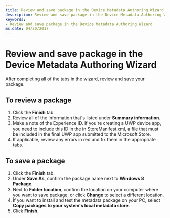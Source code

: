 ```yaml
---
title: Review and save package in the Device Metadata Authoring Wizard
description: Review and save package in the Device Metadata Authoring Wizard
keywords:
- Review and save package in the Device Metadata Authoring Wizard
ms.date: 04/20/2017
---
```


# Review and save package in the Device Metadata Authoring Wizard


After completing all of the tabs in the wizard, review and save your package.

## <span id="To_review_a_package"></span><span id="to_review_a_package"></span><span id="TO_REVIEW_A_PACKAGE"></span>To review a package


1.  Click the **Finish** tab.
2.  Review all of the information that's listed under **Summary information**.
3.  Make a note of the Experience ID. If you're creating a UWP device app, you need to include this ID in the in StoreManifest.xml, a file that must be included in the final UWP app submitted to the Microsoft Store.
4.  If applicable, review any errors in red and fix them in the appropriate tabs.

## <span id="To_save_a_package"></span><span id="to_save_a_package"></span><span id="TO_SAVE_A_PACKAGE"></span>To save a package


1.  Click the **Finish** tab.
2.  Under **Save As**, confirm the package name next to **Windows 8 Package**.
3.  Next to **Folder location**, confirm the location on your computer where you want to save package, or click **Change** to select a different location.
4.  If you want to install and test the metadata package on your PC, select **Copy packages to your system's local metadata store**.
5.  Click **Finish**.

